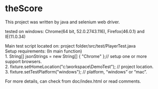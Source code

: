 # theScore

This project was written by java and selenium web driver. 

tested on 
windows: Chrome(64 bit, 52.0.2743.116), Firefox(46.0.1) and IE(11.0.34) 

Main test script located on: project folder/src/test/PlayerTest.java
<br>Setup requirements: (In main function) 
<br>1.	String[] jsonStrings = new String[] { "Chrome" };// setup one or more support browsers. 
<br>2.	fixture.setHomeLocation("c:\\workspace\\DemoTest"); // project location. 
<br>3.	fixture.setTestPlatform("windows"); // platform, “windows” or “mac”. 

For more details, can check from doc/index.html or read comments. 

